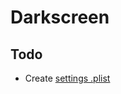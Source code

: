 # Darkscreen

## Todo

- Create [settings .plist](https://medium.com/@abhimuralidharan/adding-settings-to-your-ios-app-cecef8c5497)